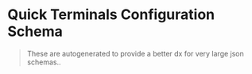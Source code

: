 # Quick Terminals Configuration Schema
> These are autogenerated to provide a better dx for very large json schemas..

